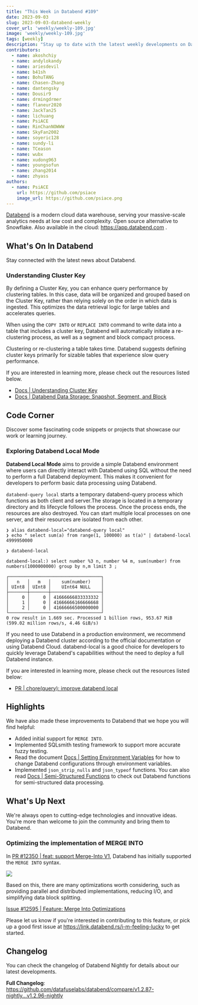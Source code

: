 ```yaml
---
title: "This Week in Databend #109"
date: 2023-09-03
slug: 2023-09-03-databend-weekly
cover_url: 'weekly/weekly-109.jpg'
image: 'weekly/weekly-109.jpg'
tags: [weekly]
description: "Stay up to date with the latest weekly developments on Databend!"
contributors:
  - name: akoshchiy
  - name: andylokandy
  - name: ariesdevil
  - name: b41sh
  - name: BohuTANG
  - name: Chasen-Zhang
  - name: dantengsky
  - name: Dousir9
  - name: drmingdrmer
  - name: flaneur2020
  - name: JackTan25
  - name: lichuang
  - name: PsiACE
  - name: RinChanNOWWW
  - name: SkyFan2002
  - name: soyeric128
  - name: sundy-li
  - name: TCeason
  - name: wubx
  - name: xudong963
  - name: youngsofun
  - name: zhang2014
  - name: zhyass
authors:
  - name: PsiACE
    url: https://github.com/psiace
    image_url: https://github.com/psiace.png
---
```


[Databend](https://github.com/datafuselabs/databend) is a modern cloud data warehouse, serving your massive-scale analytics needs at low cost and complexity. Open source alternative to Snowflake. Also available in the cloud: <https://app.databend.com> .

## What's On In Databend

Stay connected with the latest news about Databend.

### Understanding Cluster Key

By defining a Cluster Key, you can enhance query performance by clustering tables. In this case, data will be organized and grouped based on the Cluster Key, rather than relying solely on the order in which data is ingested. This optimizes the data retrieval logic for large tables and accelerates queries.

When using the `COPY INTO` or `REPLACE INTO` command to write data into a table that includes a cluster key, Databend will automatically initiate a re-clustering process, as well as a segment and block compact process.

Clustering or re-clustering a table takes time. Databend suggests defining cluster keys primarily for sizable tables that experience slow query performance.

If you are interested in learning more, please check out the resources listed below.

- [Docs | Understanding Cluster Key](https://databend.rs/doc/sql-commands/ddl/clusterkey/)
- [Docs | Databend Data Storage: Snapshot, Segment, and Block](https://databend.rs/doc/sql-commands/ddl/clusterkey/)

## Code Corner

Discover some fascinating code snippets or projects that showcase our work or learning journey.

### Exploring Databend Local Mode

**Databend Local Mode** aims to provide a simple Databend environment where users can directly interact with Databend using SQL without the need to perform a full Databend deployment. This makes it convenient for developers to perform basic data processing using Databend.

`databend-query local` starts a temporary databend-query process which functions as both client and server.The storage is located in a temporary directory and its lifecycle follows the process. Once the process ends, the resources are also destroyed. You can start multiple local processes on one server, and their resources are isolated from each other.

```sql!
❯ alias databend-local="databend-query local"
❯ echo " select sum(a) from range(1, 100000) as t(a)" | databend-local
4999950000

❯ databend-local

databend-local:) select number %3 n, number %4 m, sum(number) from numbers(1000000000) group by n,m limit 3 ;

┌───────────────────────────────────┐
│   n   │   m   │    sum(number)    │
│ UInt8 │ UInt8 │    UInt64 NULL    │
├───────┼───────┼───────────────────┤
│     0 │     0 │ 41666666833333332 │
│     1 │     0 │ 41666666166666668 │
│     2 │     0 │ 41666666500000000 │
└───────────────────────────────────┘
0 row result in 1.669 sec. Processed 1 billion rows, 953.67 MiB (599.02 million rows/s, 4.46 GiB/s)
```

If you need to use Databend in a production environment, we recommend deploying a Databend cluster according to the official documentation or using Databend Cloud. databend-local is a good choice for developers to quickly leverage Databend's capabilities without the need to deploy a full Databend instance.

If you are interested in learning more, please check out the resources listed below:

- [PR | chore(query): improve databend local](https://github.com/datafuselabs/databend/pull/12659)

## Highlights

We have also made these improvements to Databend that we hope you will find helpful:

- Added initial support for `MERGE INTO`.
- Implemented SQLsmith testing framework to support more accurate fuzzy testing.
- Read the document [Docs | Setting Environment Variables](https://databend.rs/doc/deploy/node-config/environment-variables) for how to change Databend configurations through environment variables.
- Implemented `json_strip_nulls` and `json_typeof` functions. You can also read [Docs | Semi-Structured Functions](https://databend.rs/doc/reference/functions/variant-functions) to check out Databend functions for semi-structured data processing.

## What's Up Next

We're always open to cutting-edge technologies and innovative ideas. You're more than welcome to join the community and bring them to Databend.

### Optimizing the implementation of MERGE INTO

In [PR #12350 | feat: support Merge-Into V1](https://github.com/datafuselabs/databend/pull/12350), Databend has initially supported the `MERGE INTO` syntax.

![](/img/blog/merge-into.png)

Based on this, there are many optimizations worth considering, such as providing parallel and distributed implementations, reducing I/O, and simplifying data block splitting.

[Issue #12595 | Feature: Merge Into Optimizations](https://github.com/datafuselabs/databend/issues/12595)

Please let us know if you're interested in contributing to this feature, or pick up a good first issue at <https://link.databend.rs/i-m-feeling-lucky> to get started.

## Changelog

You can check the changelog of Databend Nightly for details about our latest developments.

**Full Changelog**: <https://github.com/datafuselabs/databend/compare/v1.2.87-nightly...v1.2.96-nightly>
